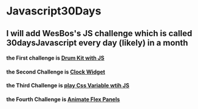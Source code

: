 # Javascript30Days
## I will add WesBos's JS challenge which is called 30daysJavascript every day (likely) in a month

#### the First challenge is **[Drum Kit with JS](https://github.com/gterzierol/Javascript30Days/blob/master/Javascript30Days/DrumKit_JS_JS30_Day1-master)**

#### the Second Challenge is **[Clock Widget](https://github.com/gterzierol/Javascript30Days/tree/master/Javascript30Days/js-clock_JS30_Day2-master)**

#### the Third Challenge is **[play Css Variable wtih JS](https://github.com/gterzierol/Javascript30Days/tree/master/Javascript30Days/css-variable-and-js)**

#### the Fourth Challenge is **[Animate Flex Panels](https://github.com/gterzierol/Javascript30Days/tree/master/Javascript30Days/flex_panel_gallery_Day3_master)**
